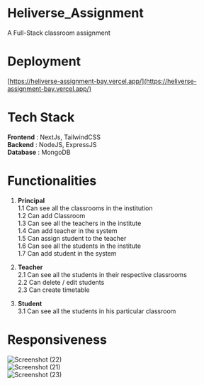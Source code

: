 # Heliverse_Assignment
A Full-Stack classroom assignment

# Deployment 
[https://heliverse-assignment-bay.vercel.app/](https://heliverse-assignment-bay.vercel.app/)

# Tech Stack
**Frontend** : NextJs, TailwindCSS  
**Backend**  : NodeJS, ExpressJS  
**Database** : MongoDB

# Functionalities
1. **Principal**  
   1.1 Can see all the classrooms in the institution  
   1.2 Can add Classroom  
   1.3 Can see all the teachers in the institute  
   1.4 Can add teacher in the system  
   1.5 Can assign student to the teacher  
   1.6 Can see all the students in the institute  
   1.7 Can add student in the system  
   
2. **Teacher**  
   2.1 Can see all the students in their respective classrooms  
   2.2 Can delete / edit students  
   2.3 Can create timetable  
   
3. **Student**  
   3.1 Can see all the students in his particular classroom  

# Responsiveness
![Screenshot (22)](https://github.com/user-attachments/assets/158727da-0420-48d8-a3ee-926561136e25)  
![Screenshot (21)](https://github.com/user-attachments/assets/3820d662-1326-4666-8069-a1fcf5121f61)  
![Screenshot (23)](https://github.com/user-attachments/assets/67b3f5bf-a25a-4183-9aa1-d04f4f48b61a)
